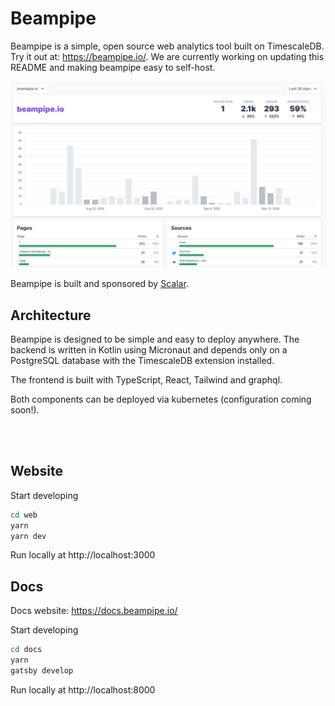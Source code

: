 # Beampipe

Beampipe is a simple, open source web analytics tool built on TimescaleDB.  Try it out at: https://beampipe.io/. We are currently working on updating this README and making beampipe easy to self-host.

![screenhot](web/public/images/screenshot.png)

Beampipe is built and sponsored by [Scalar](https://www.scalar.dev).

## Architecture
Beampipe is designed to be simple and easy to deploy anywhere. The backend is
written in Kotlin using Micronaut and depends only on a PostgreSQL database with
the TimescaleDB extension installed.

The frontend is built with TypeScript, React, Tailwind and graphql.

Both components can be deployed via kubernetes (configuration coming soon!).

<br>
<br>

## Website

Start developing

```sh
cd web
yarn
yarn dev
```

Run locally at http://localhost:3000
<br>

## Docs

Docs website: https://docs.beampipe.io/

Start developing

```sh
cd docs
yarn
gatsby develop
```

Run locally at
http://localhost:8000
